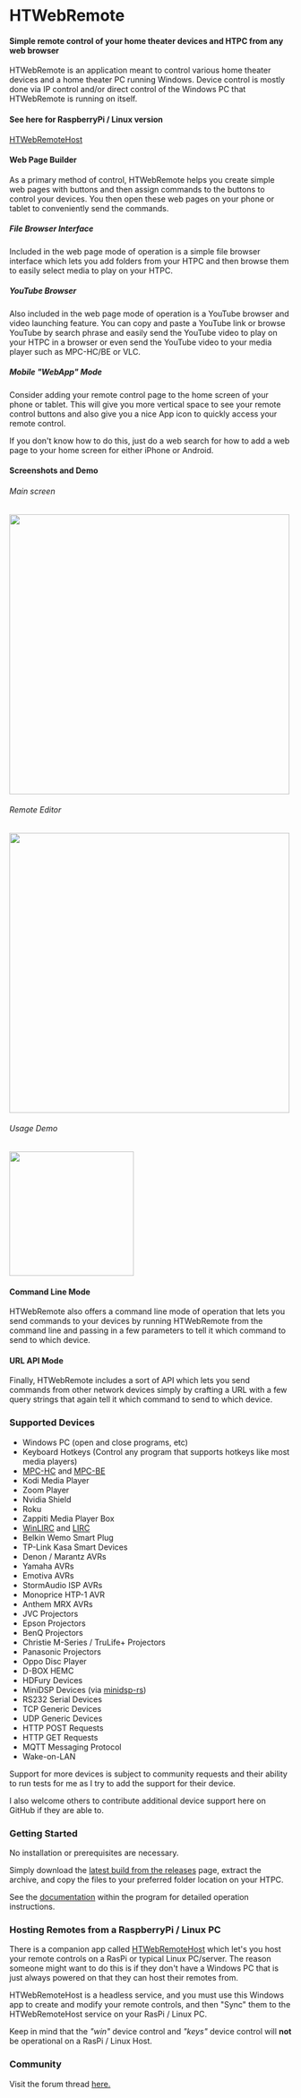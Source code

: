# HTWebRemote
#### Simple remote control of your home theater devices and HTPC from any web browser

HTWebRemote is an application meant to control various home theater devices and a home theater PC running Windows. Device control is mostly done via IP control and/or direct control of the Windows PC that HTWebRemote is running on itself.

#### See here for RaspberryPi / Linux version

[HTWebRemoteHost](https://github.com/nicko88/HTWebRemoteHost)

#### Web Page Builder

As a primary method of control, HTWebRemote helps you create simple web pages with buttons and then assign commands to the buttons to control your devices.  You then open these web pages on your phone or tablet to conveniently send the commands.

##### File Browser Interface

Included in the web page mode of operation is a simple file browser interface which lets you add folders from your HTPC and then browse them to easily select media to play on your HTPC.

##### YouTube Browser

Also included in the web page mode of operation is a YouTube browser and video launching feature.  You can copy and paste a YouTube link or browse YouTube by search phrase and easily send the YouTube video to play on your HTPC in a browser or even send the YouTube video to your media player such as MPC-HC/BE or VLC.

##### Mobile "WebApp" Mode

Consider adding your remote control page to the home screen of your phone or tablet.  This will give you more vertical space to see your remote control buttons and also give you a nice App icon to quickly access your remote control.

If you don't know how to do this, just do a web search for how to add a web page to your home screen for either iPhone or Android.

#### Screenshots and Demo

###### Main screen
<img src="https://user-images.githubusercontent.com/1866075/161457977-f2abd819-df51-4301-95ee-b990a37010ea.png" width="500px" />

###### Remote Editor
<img src="https://user-images.githubusercontent.com/1866075/139782414-25d768a2-dc89-4b72-99b6-c1d11ba1e5af.png" width="500px" />

###### Usage Demo
<img src="https://user-images.githubusercontent.com/1866075/80928497-78be2b00-8d6a-11ea-919a-03c93deb7be7.gif" width="222px" />

#### Command Line Mode

HTWebRemote also offers a command line mode of operation that lets you send commands to your devices by running HTWebRemote from the command line and passing in a few parameters to tell it which command to send to which device.

#### URL API Mode

Finally, HTWebRemote includes a sort of API which lets you send commands from other network devices simply by crafting a URL with a few query strings that again tell it which command to send to which device.

### Supported Devices

* Windows PC (open and close programs, etc)
* Keyboard Hotkeys (Control any program that supports hotkeys like most media players)
* [MPC-HC](https://github.com/clsid2/mpc-hc) and [MPC-BE](https://sourceforge.net/projects/mpcbe/)
* Kodi Media Player
* Zoom Player
* Nvidia Shield
* Roku
* Zappiti Media Player Box
* [WinLIRC](http://winlirc.sourceforge.net/) and [LIRC](https://www.lirc.org/)
* Belkin Wemo Smart Plug
* TP-Link Kasa Smart Devices
* Denon / Marantz AVRs
* Yamaha AVRs
* Emotiva AVRs
* StormAudio ISP AVRs
* Monoprice HTP-1 AVR
* Anthem MRX AVRs
* JVC Projectors
* Epson Projectors
* BenQ Projectors
* Christie M-Series / TruLife+ Projectors
* Panasonic Projectors
* Oppo Disc Player
* D-BOX HEMC
* HDFury Devices
* MiniDSP Devices (via [minidsp-rs](https://github.com/mrene/minidsp-rs))
* RS232 Serial Devices
* TCP Generic Devices
* UDP Generic Devices
* HTTP POST Requests
* HTTP GET Requests
* MQTT Messaging Protocol
* Wake-on-LAN

Support for more devices is subject to community requests and their ability to run tests for me as I try to add the support for their device.

I also welcome others to contribute additional device support here on GitHub if they are able to.

### Getting Started

No installation or prerequisites are necessary.

Simply download the [latest build from the releases](https://github.com/nicko88/HTWebRemote/releases/latest) page, extract the archive, and copy the files to your preferred folder location on your HTPC.

See the [documentation](https://htmlpreview.github.io/?https://github.com/nicko88/HTWebRemote/blob/master/HTWebRemote/Util/html/doc.html) within the program for detailed operation instructions.

### Hosting Remotes from a RaspberryPi / Linux PC

There is a companion app called [HTWebRemoteHost](https://github.com/nicko88/HTWebRemoteHost) which let's you host your remote controls on a RasPi or typical Linux PC/server.  The reason someone might want to do this is if they don't have a Windows PC that is just always powered on that they can host their remotes from.

HTWebRemoteHost is a headless service, and you must use this Windows app to create and modify your remote controls, and then "Sync" them to the HTWebRemoteHost service on your RasPi / Linux PC.

Keep in mind that the *"win"* device control and *"keys"* device control will **not** be operational on a RasPi / Linux Host.

### Community

Visit the forum thread [here.](https://www.avsforum.com/threads/htwebremote-simple-remote-control-of-your-home-theater-devices-and-htpc-from-any-web-browser.3141648)
